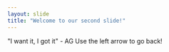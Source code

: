 ```yaml
---
layout: slide
title: "Welcome to our second slide!"
---
```

"I want it, I got it" - AG
Use the left arrow to go back!
